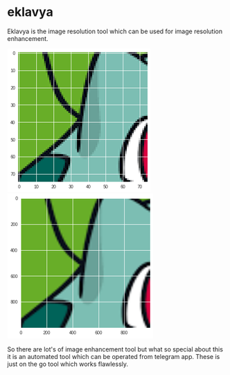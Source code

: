 # eklavya

Eklavya is the image resolution tool which can be used for image resolution enhancement.

![blur img](blur.png)      ![clear](clear.png)

So there are lot's of image enhancement tool but what so special about this it is an automated tool which can be operated from telegram app. These is just on the go tool which works flawlessly.
